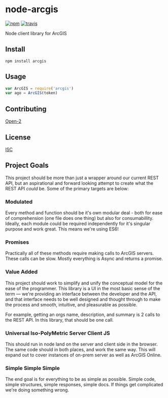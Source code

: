 # node-arcgis

[![npm][npm-image]][npm-url]
[![travis][travis-image]][travis-url]

[npm-image]: https://img.shields.io/npm/v/node-arcgis.svg?style=flat-square
[npm-url]: https://www.npmjs.com/package/arcgis
[travis-image]: https://img.shields.io/travis/nikolaswise/node-arcgis.svg?style=flat-square
[travis-url]: https://travis-ci.org/nikolaswise/node-arcgis

Node client library for ArcGIS

## Install

```
npm install arcgis
```

## Usage

```js
var ArcGIS = require('arcgis')
var ago = ArcGIS(token)
```

## Contributing

[Open-2](CONTRIBUTING.md)

## License

[ISC](LICENSE.md)


## Project Goals

This project should be more than just a wrapper around our current REST API, but an aspirational and forward looking attempt to create what the REST API _could_ be. Some of the primary targets are below:

### Modulated

Every method and function should be it's own modular deal - both for ease of comprehension (one file does one thing) but also for consumabillity. Ideally, each module could be required independently for it's singular purpose and work great. This means we're using ES6!

### Promises

Practically all of these methods require making calls to ArcGIS servers. These calls can be slow. Mostly everything is Async and returns a promise.

### Value Added

This project should work to simplify and unify the conceptual model for the ease of the programmer. This library is a UI in the most basic sense of the term — we're providing an interface between the developer and the API, and that interface needs to be well designed and thought through to make the process and smooth, intuitive, and pleasurable as possible.

For example, getting an orgs name, description, and summary is 2 calls to the REST API. In this library, that should be one call.

### Universal Iso-PolyMetric Server Client JS

This should run in node land on the server and client side in the browser. The same code should in both places, and work the same way. This will expand out to cover instances of on-prem server as well as ArcGIS Online.

### Simple Simple Simple

The end goal is for everything to be as simple as possible. Simple code, simple structures, simple responses, simple docs. If things get complicated we're doing something wrong.